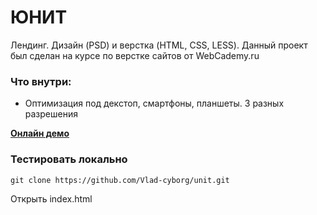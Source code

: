 # ЮНИТ

Лендинг. Дизайн (PSD) и верстка (HTML, CSS, LESS). Данный проект был сделан на курсе по верстке сайтов от WebCademy.ru

### Что внутри:

* Оптимизация под декстоп, смартфоны, планшеты. 3 разных разрешения

**[Онлайн демо](https://vlad-cyborg.github.io/unit/)**

### Тестировать локально

`git clone https://github.com/Vlad-cyborg/unit.git`

Открыть index.html
